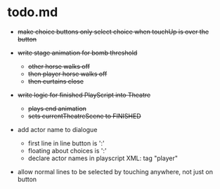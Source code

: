# todo.md

  + ~~make choice buttons only select choice when touchUp is over the button~~
  
  + ~~write stage animation for bomb threshold~~
      - ~~other horse walks off~~
      - ~~then player horse walks off~~
      - ~~then curtains close~~
      
  + ~~write logic for finished PlayScript into Theatre~~
      - ~~plays end animation~~
      - ~~sets currentTheatreScene to FINISHED~~

  + add actor name to dialogue
      - first line in line button is '<actor>:'
      - floating about choices is '<actor>:'
      - declare actor names in playscript XML: tag "player"
      
  + allow normal lines to be selected by touching anywhere, not just on
    button